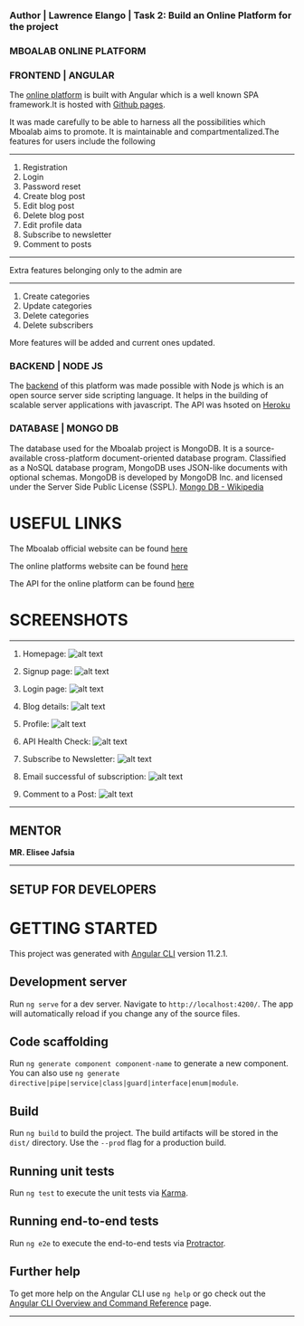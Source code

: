 ### Author | Lawrence Elango | Task 2: Build an Online Platform for the project

### MBOALAB ONLINE PLATFORM

### FRONTEND | ANGULAR

The [online platform](https://choclawrence.github.io/mboalab/ "Mboalab Online Platform") is built with Angular which is a well known SPA framework.It is hosted with [Github pages](https://pages.github.com/).

It was made carefully to be able to harness all the possibilities which Mboalab aims to promote. It is maintainable and compartmentalized.The features for users include the following

---

1. Registration
2. Login
3. Password reset
4. Create blog post
5. Edit blog post
6. Delete blog post
7. Edit profile data
8. Subscribe to newsletter
9. Comment to posts

---

Extra features belonging only to the admin are

---

1. Create categories
2. Update categories
3. Delete categories
4. Delete subscribers

More features will be added and current ones updated.

### BACKEND | NODE JS

The [backend](https://mboalab-api.herokuapp.com/ "Mboalab API") of this platform was made possible with Node js which is an open source server side scripting language. It helps in the building of scalable server applications with javascript. The API was hsoted on [Heroku](https://www.heroku.com/)


### DATABASE | MONGO DB

The database used for the Mboalab project is MongoDB. It is a source-available cross-platform document-oriented database program. Classified as a NoSQL database program, MongoDB uses JSON-like documents with optional schemas. MongoDB is developed by MongoDB Inc. and licensed under the Server Side Public License (SSPL).
[Mongo DB - Wikipedia](https://en.wikipedia.org/wiki/MongoDB)

# USEFUL LINKS

The Mboalab official website can be found [here](https://www.mboalab.africa/ "MboaLab Website")

The online platforms website can be found [here](https://choclawrence.github.io/mboalab/ "Mboalab Online Platform")

The API for the online platform can be found [here](https://mboalab-api.herokuapp.com/ "Mboalab API")

# SCREENSHOTS

---

1. Homepage:
   ![alt text](./Task2/screenshots/homepage.png "Homepage")

2. Signup page:
   ![alt text](./Task2/screenshots/signup.png "Signup page")

3. Login page:
   ![alt text](./Task2/screenshots/login.png "Login page")

4. Blog details:
   ![alt text](./Task2/screenshots/blog-details.png "Blog details")

5. Profile:
   ![alt text](./Task2/screenshots/profile.png "Profile")

6. API Health Check:
   ![alt text](./Task2/screenshots/api-health.png "API Health check")

7. Subscribe to Newsletter:
   ![alt text](./Task2/screenshots/subscribe.png "Subscribe to newsletter")

8. Email successful of subscription:
   ![alt text](./Task2/screenshots/subscribe-email.png "Subscribe email inbox")

9. Comment to a Post:
   ![alt text](./Task2/screenshots/post-comment.png "Comment to a post")


---
## MENTOR

**MR. Elisee Jafsia**

___

## SETUP FOR DEVELOPERS

# GETTING STARTED

This project was generated with [Angular CLI](https://github.com/angular/angular-cli) version 11.2.1.

## Development server

Run `ng serve` for a dev server. Navigate to `http://localhost:4200/`. The app will automatically reload if you change any of the source files.

## Code scaffolding

Run `ng generate component component-name` to generate a new component. You can also use `ng generate directive|pipe|service|class|guard|interface|enum|module`.

## Build

Run `ng build` to build the project. The build artifacts will be stored in the `dist/` directory. Use the `--prod` flag for a production build.

## Running unit tests

Run `ng test` to execute the unit tests via [Karma](https://karma-runner.github.io).

## Running end-to-end tests

Run `ng e2e` to execute the end-to-end tests via [Protractor](http://www.protractortest.org/).

## Further help

To get more help on the Angular CLI use `ng help` or go check out the [Angular CLI Overview and Command Reference](https://angular.io/cli) page.

---